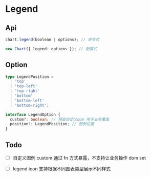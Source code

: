 # Legend

## Api

```ts
chart.legend(boolean | options); // 命令式

new Chart({ legend: options }); // 配置式
```

## Option

```ts
type LegendPosition =
  | 'top'
  | 'top-left'
  | 'top-right'
  | 'bottom'
  | 'bottom-left'
  | 'bottom-right';

interface LegendOption {
  custom?: boolean; // 预留自定义dom 用于业务覆盖
  position?: LegendPosition; // 图例位置
}
```

## Todo

- [ ] 自定义图例 custom 通过 fn 方式暴露，不支持让业务操作 dom set

- [ ] legend icon 支持根据不同图表类型展示不同样式
